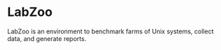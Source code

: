 # LabZoo

LabZoo is an environment to benchmark farms of Unix systems, collect
data, and generate reports.
